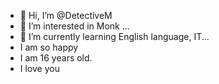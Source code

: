 - 👋 Hi, I’m @DetectiveM
- 👀 I’m interested in Monk ...
- 🌱 I’m currently learning English language, IT...
- I am so happy
- I am 16 years old. 
- I love you



<!---
DetectiveM/DetectiveM is a ✨ special ✨ repository because its `README.md` (this file) appears on your GitHub profile.
You can click the Preview link to take a look at your changes.
--->
